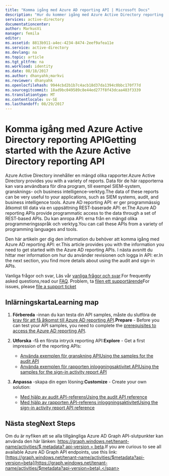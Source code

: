 ```yaml
---
title: "Komma igång med Azure AD reporting API | Microsoft Docs"
description: "Hur du kommer igång med Azure Active Directory reporting API"
services: active-directory
documentationcenter: 
author: MarkusVi
manager: femila
editor: 
ms.assetid: 8813b911-a4ec-4234-8474-2eef9afea11e
ms.service: active-directory
ms.devlang: na
ms.topic: article
ms.tgt_pltfrm: na
ms.workload: identity
ms.date: 08/18/2017
ms.author: dhanyahk;markvi
ms.reviewer: dhanyahk
ms.openlocfilehash: 9944cbd2b1b7c4acb18d37da1394c0bbc170f77d
ms.sourcegitcommit: 18ad9bc049589c8e44ed277f8f43dcaa483f3339
ms.translationtype: MT
ms.contentlocale: sv-SE
ms.lasthandoff: 08/29/2017
---
```

# <a name="getting-started-with-the-azure-active-directory-reporting-api"></a><span data-ttu-id="cb023-103">Komma igång med Azure Active Directory reporting API</span><span class="sxs-lookup"><span data-stu-id="cb023-103">Getting started with the Azure Active Directory reporting API</span></span>

<span data-ttu-id="cb023-104">Azure Active Directory innehåller en mängd olika rapporter.</span><span class="sxs-lookup"><span data-stu-id="cb023-104">Azure Active Directory provides you with a variety of reports.</span></span> <span data-ttu-id="cb023-105">Data för de här rapporterna kan vara användbara för dina program, till exempel SIEM-system, gransknings- och business intelligence-verktyg.</span><span class="sxs-lookup"><span data-stu-id="cb023-105">The data of these reports can be very useful to your applications, such as SIEM systems, audit, and business intelligence tools.</span></span> <span data-ttu-id="cb023-106">Azure AD reporting API: er ger programmässig åtkomst till data via en uppsättning REST-baserade API: er.</span><span class="sxs-lookup"><span data-stu-id="cb023-106">The Azure AD reporting APIs provide programmatic access to the data through a set of REST-based APIs.</span></span> <span data-ttu-id="cb023-107">Du kan anropa API: erna från en mängd olika programmeringsspråk och verktyg.</span><span class="sxs-lookup"><span data-stu-id="cb023-107">You can call these APIs from a variety of programming languages and tools.</span></span>

<span data-ttu-id="cb023-108">Den här artikeln ger dig den information du behöver att komma igång med Azure AD reporting API: er.</span><span class="sxs-lookup"><span data-stu-id="cb023-108">This article provides you with the information you need to get started with the Azure AD reporting APIs.</span></span>
<span data-ttu-id="cb023-109">I nästa avsnitt du hittar mer information om hur du använder revisionen och logga in API: er.</span><span class="sxs-lookup"><span data-stu-id="cb023-109">In the next section, you find more details about using the audit and sign-in APIs.</span></span> 

<span data-ttu-id="cb023-110">Vanliga frågor och svar, Läs vår [vanliga frågor och svar](https://docs.microsoft.com/en-us/azure/active-directory/active-directory-reporting-faq).</span><span class="sxs-lookup"><span data-stu-id="cb023-110">For frequently asked questions,read our [FAQ](https://docs.microsoft.com/en-us/azure/active-directory/active-directory-reporting-faq).</span></span> <span data-ttu-id="cb023-111">Problem, ta [filen ett supportärende](https://docs.microsoft.com/en-us/azure/active-directory/active-directory-troubleshooting-support-howto)</span><span class="sxs-lookup"><span data-stu-id="cb023-111">For issues, please [file a support ticket](https://docs.microsoft.com/en-us/azure/active-directory/active-directory-troubleshooting-support-howto)</span></span>

## <a name="learning-map"></a><span data-ttu-id="cb023-112">Inlärningskarta</span><span class="sxs-lookup"><span data-stu-id="cb023-112">Learning map</span></span>
1. <span data-ttu-id="cb023-113">**Förbereda** -innan du kan testa din API samples, måste du slutföra de [krav för att få åtkomst till Azure AD reporting API](active-directory-reporting-api-prerequisites-azure-portal.md).</span><span class="sxs-lookup"><span data-stu-id="cb023-113">**Prepare** - Before you can test your API samples, you need to complete the [prerequisites to access the Azure AD reporting API](active-directory-reporting-api-prerequisites-azure-portal.md).</span></span>
2. <span data-ttu-id="cb023-114">**Utforska** -få en första intryck reporting API:</span><span class="sxs-lookup"><span data-stu-id="cb023-114">**Explore** - Get a first impression of the reporting APIs:</span></span>
   
   * [<span data-ttu-id="cb023-115">Använda exemplen för granskning API</span><span class="sxs-lookup"><span data-stu-id="cb023-115">Using the samples for the audit API</span></span>](active-directory-reporting-api-audit-samples.md) 
   * [<span data-ttu-id="cb023-116">Använda exemplen för rapporten inloggningsaktivitet API</span><span class="sxs-lookup"><span data-stu-id="cb023-116">Using the samples for the sign-in activity report API</span></span>](active-directory-reporting-api-sign-in-activity-samples.md)
3. <span data-ttu-id="cb023-117">**Anpassa** -skapa din egen lösning:</span><span class="sxs-lookup"><span data-stu-id="cb023-117">**Customize** -  Create your own solution:</span></span> 
   
   * [<span data-ttu-id="cb023-118">Med hjälp av audit API-referens</span><span class="sxs-lookup"><span data-stu-id="cb023-118">Using the audit API reference</span></span>](active-directory-reporting-api-audit-reference.md) 
   * [<span data-ttu-id="cb023-119">Med hjälp av rapporten API-referens inloggningsaktivitet</span><span class="sxs-lookup"><span data-stu-id="cb023-119">Using the sign-in activity report API reference</span></span>](active-directory-reporting-api-sign-in-activity-reference.md)

## <a name="next-steps"></a><span data-ttu-id="cb023-120">Nästa steg</span><span class="sxs-lookup"><span data-stu-id="cb023-120">Next Steps</span></span>
<span data-ttu-id="cb023-121">Om du är nyfiken att se alla tillgängliga Azure AD Graph API-slutpunkter kan använda den här länken: [https://graph.windows.net/tenant-name/activities/$ metadata? api-version = beta](https://graph.windows.net/tenant-name/activities/$metadata?api-version=beta).</span><span class="sxs-lookup"><span data-stu-id="cb023-121">If you are curious to see all available Azure AD Graph API endpoints, use this link: [https://graph.windows.net/tenant-name/activities/$metadata?api-version=beta](https://graph.windows.net/tenant-name/activities/$metadata?api-version=beta).</span></span>

